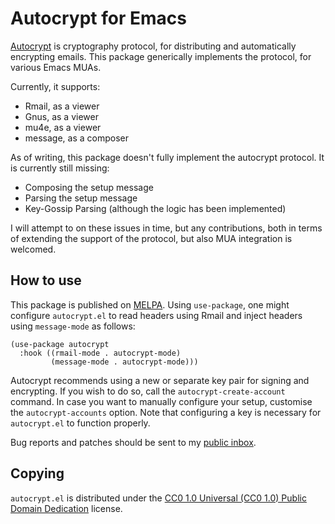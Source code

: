 Autocrypt for Emacs
===================

[Autocrypt][autocrypt] is cryptography protocol, for distributing and
automatically encrypting emails. This package generically implements
the protocol, for various Emacs MUAs.

Currently, it supports:

- Rmail, as a viewer
- Gnus, as a viewer
- mu4e, as a viewer
- message, as a composer

As of writing, this package doesn't fully implement the autocrypt
protocol. It is currently still missing:

- Composing the setup message
- Parsing the setup message
- Key-Gossip Parsing (although the logic has been implemented)

I will attempt to on these issues in time, but any contributions, both
in terms of extending the support of the protocol, but also MUA
integration is welcomed.

How to use
----------

This package is published on [MELPA]. Using `use-package`, one might
configure `autocrypt.el` to read headers using Rmail and inject
headers using `message-mode` as follows:

	(use-package autocrypt
	  :hook ((rmail-mode . autocrypt-mode)
	         (message-mode . autocrypt-mode)))

Autocrypt recommends using a new or separate key pair for signing and
encrypting. If you wish to do so, call the `autocrypt-create-account`
command. In case you want to manually configure your setup, customise
the `autocrypt-accounts` option. Note that configuring a key is
necessary for `autocrypt.el` to function properly.

Bug reports and patches should be sent to my [public inbox].

Copying
-------

`autocrypt.el` is distributed under the [CC0 1.0 Universal (CC0 1.0)
Public Domain Dedication][cc0] license.

[autocrypt]: https://autocrypt.org/
[public inbox]: https://lists.sr.ht/~zge/public-inbox
[MELPA]: https://melpa.org/#/autocrypt
[cc0]: https://creativecommons.org/publicdomain/zero/1.0/deed
